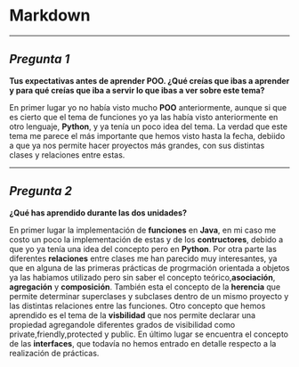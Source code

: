 # **Markdown**

---


## *Pregunta 1*
**Tus expectativas antes de aprender POO. ¿Qué creías que ibas a aprender y para qué creías que iba a servir lo que ibas a ver sobre este tema?**

En primer lugar yo no había visto mucho **POO** anteriormente, aunque si que es cierto que el tema de funciones yo ya las había visto anteriormente en otro lenguaje, **Python**, y ya tenía un poco idea del tema. 
La verdad que este tema me parece el más importante que hemos visto hasta la fecha, debiido a que ya nos permite hacer proyectos más grandes, con sus distintas clases y relaciones entre estas.


---


## *Pregunta 2*
**¿Qué has aprendido durante las dos unidades?**

En primer lugar la implementación de **funciones** en **Java**, en mi caso me costo un poco la implementación de estas y de los **contructores**, debido a que yo ya tenía una idea del concepto pero en **Python**. Por otra parte las diferentes **relaciones** entre clases me han parecido muy interesantes, ya que en alguna de las primeras prácticas de progrmación orientada a objetos ya las habiamos utilizado pero sin saber el concepto teórico,**asociación**, **agregación** y **composición**.  También esta el concepto de la **herencia** que permite determinar superclases y subclases dentro de un mismo proyecto y las distintas relaciones entre las funciones. Otro concepto que hemos aprendido es el tema de la **visbilidad** que nos permite declarar una propiedad agregandole diferentes grados de visibilidad como private,friendly,protected y public. En último lugar se encuentra el concepto de las **interfaces**, que todavía no hemos entrado en detalle respecto a la realización de prácticas.



